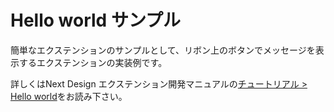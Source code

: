 
# Hello world サンプル

簡単なエクステンションのサンプルとして、リボン上のボタンでメッセージを表示するエクステンションの実装例です。

詳しくはNext Design エクステンション開発マニュアルの[チュートリアル > Hello world](https://docs.nextdesign.app/extension/docs/tutorials/hello-world)をお読み下さい。


